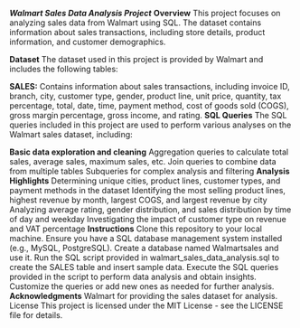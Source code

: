 **_Walmart Sales Data Analysis Project_**
**Overview**
This project focuses on analyzing sales data from Walmart using SQL. The dataset contains information about sales transactions, including store details, product information, and customer demographics.

**Dataset**
The dataset used in this project is provided by Walmart and includes the following tables:

**SALES:** Contains information about sales transactions, including invoice ID, branch, city, customer type, gender, product line, unit price, quantity, tax percentage, total, date, time, payment method, cost of goods sold (COGS), gross margin percentage, gross income, and rating.
**SQL Queries**
The SQL queries included in this project are used to perform various analyses on the Walmart sales dataset, including:

**Basic data exploration and cleaning**
Aggregation queries to calculate total sales, average sales, maximum sales, etc.
Join queries to combine data from multiple tables
Subqueries for complex analysis and filtering
**Analysis Highlights**
Determining unique cities, product lines, customer types, and payment methods in the dataset
Identifying the most selling product lines, highest revenue by month, largest COGS, and largest revenue by city
Analyzing average rating, gender distribution, and sales distribution by time of day and weekday
Investigating the impact of customer type on revenue and VAT percentage
**Instructions**
Clone this repository to your local machine.
Ensure you have a SQL database management system installed (e.g., MySQL, PostgreSQL).
Create a database named Walmartsales and use it.
Run the SQL script provided in walmart_sales_data_analysis.sql to create the SALES table and insert sample data.
Execute the SQL queries provided in the script to perform data analysis and obtain insights.
Customize the queries or add new ones as needed for further analysis.
**Acknowledgments**
Walmart for providing the sales dataset for analysis.
License
This project is licensed under the MIT License - see the LICENSE file for details.
